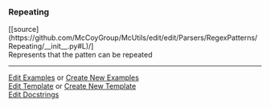 ### <a id="McUtils.Parsers.RegexPatterns.Repeating">Repeating</a> 
<div class="docs-source-link" markdown="1">
[[source](https://github.com/McCoyGroup/McUtils/edit/edit/Parsers/RegexPatterns/Repeating/__init__.py#L)/]
</div>
Represents that the patten can be repeated



___

[Edit Examples](https://github.com/McCoyGroup/McUtils/edit/edit/ci/examples/McUtils/Parsers/RegexPatterns/Repeating.md) or 
[Create New Examples](https://github.com/McCoyGroup/McUtils/new/edit/?filename=ci/examples/McUtils/Parsers/RegexPatterns/Repeating.md) <br/>
[Edit Template](https://github.com/McCoyGroup/McUtils/edit/edit/ci/docs/McUtils/Parsers/RegexPatterns/Repeating.md) or 
[Create New Template](https://github.com/McCoyGroup/McUtils/new/edit/?filename=ci/docs/templates/McUtils/Parsers/RegexPatterns/Repeating.md) <br/>
[Edit Docstrings](https://github.com/McCoyGroup/McUtils/edit/edit/Parsers/RegexPatterns/Repeating/__init__.py#L?message=Update%20Docs)

